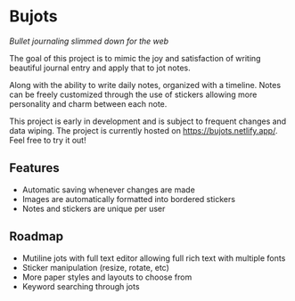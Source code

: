 
# Bujots

_Bullet journaling slimmed down for the web_

The goal of this project is to mimic the joy and satisfaction of writing beautiful journal entry and apply that to jot notes.

Along with the ability to write daily notes, organized with a timeline. Notes can be freely customized through the use of stickers allowing more personality and charm between each note.

This project is early in development and is subject to frequent changes and data wiping.
The project is currently hosted on https://bujots.netlify.app/. Feel free to try it out!


## Features

- Automatic saving whenever changes are made
- Images are automatically formatted into bordered stickers
- Notes and stickers are unique per user


## Roadmap

- Mutiline jots with full text editor allowing full rich text with multiple fonts
- Sticker manipulation (resize, rotate, etc)
- More paper styles and layouts to choose from
- Keyword searching through jots

